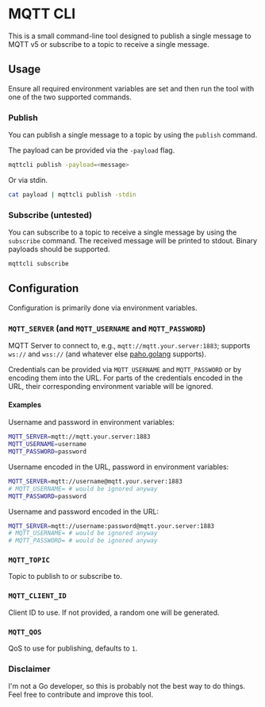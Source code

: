 # MQTT CLI

This is a small command-line tool designed to publish a single message to MQTT v5 or subscribe to a topic to receive a
single message.

## Usage

Ensure all required environment variables are set and then run the tool with one of the two supported commands.

### Publish

You can publish a single message to a topic by using the `publish` command.

The payload can be provided via the `-payload` flag.

```bash
mqttcli publish -payload=<message>
```

Or via stdin.

```bash
cat payload | mqttcli publish -stdin
```

### Subscribe (untested)

You can subscribe to a topic to receive a single message by using the `subscribe` command.
The received message will be printed to stdout. Binary payloads should be supported.

```bash
mqttcli subscribe
```

## Configuration

Configuration is primarily done via environment variables.

### `MQTT_SERVER` (and `MQTT_USERNAME` and `MQTT_PASSWORD`)

MQTT Server to connect to, e.g., `mqtt://mqtt.your.server:1883`; supports `ws://` and `wss://` (and whatever
else [paho.golang](https://github.com/eclipse-paho/paho.golang/) supports).

Credentials can be provided via `MQTT_USERNAME` and `MQTT_PASSWORD` or by encoding them into the URL.
For parts of the credentials encoded in the URL, their corresponding environment variable will be ignored.

#### Examples

Username and password in environment variables:

```bash
MQTT_SERVER=mqtt://mqtt.your.server:1883
MQTT_USERNAME=username
MQTT_PASSWORD=password
```

Username encoded in the URL, password in environment variables:

```bash
MQTT_SERVER=mqtt://username@mqtt.your.server:1883
# MQTT_USERNAME= # would be ignored anyway
MQTT_PASSWORD=password
```

Username and password encoded in the URL:

```bash
MQTT_SERVER=mqtt://username:password@mqtt.your.server:1883
# MQTT_USERNAME= # would be ignored anyway
# MQTT_PASSWORD= # would be ignored anyway
```

### `MQTT_TOPIC`

Topic to publish to or subscribe to.

### `MQTT_CLIENT_ID`

Client ID to use. If not provided, a random one will be generated.

### `MQTT_QOS`

QoS to use for publishing, defaults to `1`.

### Disclaimer

I'm not a Go developer, so this is probably not the best way to do things. Feel free to contribute and improve this
tool.

